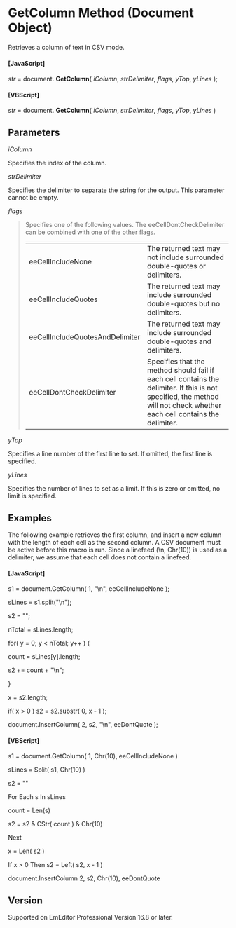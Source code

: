 # GetColumn Method (Document Object)

Retrieves a column of text in CSV mode.

#### \[JavaScript\]

_str_ = document. **GetColumn**( _iColumn_, _strDelimiter_, _flags_, _yTop_, _yLines_ );

#### \[VBScript\]

_str_ = document. **GetColumn**( _iColumn_, _strDelimiter_, _flags_, _yTop_, _yLines_ )

## Parameters

_iColumn_

Specifies the index of the column.

_strDelimiter_

Specifies the delimiter to separate the string for the output. This parameter cannot be empty.

_flags_

> Specifies one of the following values. The eeCellDontCheckDelimiter can be combined with one of the other flags.
>
> |     |     |
> | --- | --- |
> | eeCellIncludeNone | The returned text may not include surrounded double-quotes or delimiters. |
> | eeCellIncludeQuotes | The returned text may include surrounded double-quotes but no delimiters. |
> | eeCellIncludeQuotesAndDelimiter | The returned text may include surrounded double-quotes and delimiters. |
> | eeCellDontCheckDelimiter | Specifies that the method should fail if each cell contains the delimiter. If this is not specified, the method will not check whether each cell contains the delimiter. |

_yTop_

Specifies a line number of the first line to set. If omitted, the first line is specified.

_yLines_

Specifies the number of lines to set as a limit. If this is zero or omitted, no limit is specified.

## Examples

The following example retrieves the first column, and insert a new column with the length of each cell as the second column. A CSV document must be active before this macro is run. Since a linefeed (\\n, Chr(10)) is used as a delimiter, we assume that each cell does not contain a linefeed.

#### \[JavaScript\]

s1 = document.GetColumn( 1, "\\n", eeCellIncludeNone );

sLines = s1.split("\\n");

s2 = "";

nTotal = sLines.length;

for( y = 0; y < nTotal; y++ ) {

count = sLines\[y\].length;

s2 += count + "\\n";

}

x = s2.length;

if( x > 0 ) s2 = s2.substr( 0, x - 1 );

document.InsertColumn( 2, s2, "\\n", eeDontQuote );

#### \[VBScript\]

s1 = document.GetColumn( 1, Chr(10), eeCellIncludeNone )

sLines = Split( s1, Chr(10) )

s2 = ""

For Each s In sLines

count = Len(s)

s2 = s2 & CStr( count ) & Chr(10)

Next

x = Len( s2 )

If x > 0 Then s2 = Left( s2, x - 1 )

document.InsertColumn 2, s2, Chr(10), eeDontQuote

## Version

Supported on EmEditor Professional Version 16.8 or later.